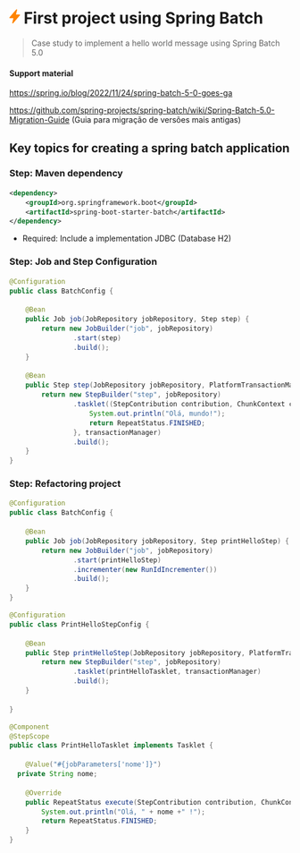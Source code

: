 # ![DevSuperior logo](https://raw.githubusercontent.com/devsuperior/bds-assets/main/ds/devsuperior-logo-small.png) First project using Spring Batch
>  Case study to implement a hello world message using Spring Batch 5.0

#### Support material

https://spring.io/blog/2022/11/24/spring-batch-5-0-goes-ga

https://github.com/spring-projects/spring-batch/wiki/Spring-Batch-5.0-Migration-Guide (Guia para migração de versões mais antigas)

## Key topics for creating a spring batch application

### Step: Maven dependency

```xml
<dependency>
    <groupId>org.springframework.boot</groupId>
    <artifactId>spring-boot-starter-batch</artifactId>
</dependency>
```
* Required: Include a implementation JDBC (Database H2)

### Step: Job and Step Configuration

```java
@Configuration
public class BatchConfig {

	@Bean
	public Job job(JobRepository jobRepository, Step step) {
		return new JobBuilder("job", jobRepository)
				.start(step)
				.build();
	}

	@Bean
	public Step step(JobRepository jobRepository, PlatformTransactionManager transactionManager) {
		return new StepBuilder("step", jobRepository)
				.tasklet((StepContribution contribution, ChunkContext chunkContext) -> {
					System.out.println("Olá, mundo!");
					return RepeatStatus.FINISHED;
				}, transactionManager)
				.build();
	}
}
```

### Step: Refactoring project

```java
@Configuration
public class BatchConfig {

	@Bean
	public Job job(JobRepository jobRepository, Step printHelloStep) {
		return new JobBuilder("job", jobRepository)
				.start(printHelloStep)
				.incrementer(new RunIdIncrementer())
				.build();
	}
}
```

```java
@Configuration
public class PrintHelloStepConfig {

	@Bean
	public Step printHelloStep(JobRepository jobRepository, PlatformTransactionManager transactionManager, Tasklet printHelloTasklet) {
		return new StepBuilder("step", jobRepository)
				.tasklet(printHelloTasklet, transactionManager)
				.build();
	}

}
```

```java
@Component
@StepScope
public class PrintHelloTasklet implements Tasklet {

	@Value("#{jobParameters['nome']}")
  private String nome;

	@Override
	public RepeatStatus execute(StepContribution contribution, ChunkContext chunkContext) throws Exception {
		System.out.println("Olá, " + nome +" !");
		return RepeatStatus.FINISHED;
	}
}
```
